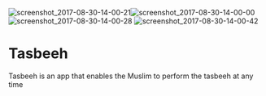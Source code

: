 ![screenshot_2017-08-30-14-00-21](https://user-images.githubusercontent.com/24195338/29898007-e3dbb5bc-8de3-11e7-996b-3ab63eeccda5.jpg)![screenshot_2017-08-30-14-00-00](https://user-images.githubusercontent.com/24195338/29898010-e40c5f32-8de3-11e7-8edb-98384aae661e.jpg)   ![screenshot_2017-08-30-14-00-28](https://user-images.githubusercontent.com/24195338/29898008-e3e9e100-8de3-11e7-9429-719068227d99.jpg)   ![screenshot_2017-08-30-14-00-42](https://user-images.githubusercontent.com/24195338/29898009-e3f66efc-8de3-11e7-8f1a-657bd6d1086b.jpg)

# Tasbeeh
Tasbeeh is an app that enables the Muslim to perform the tasbeeh at any time

